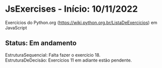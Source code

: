 # JsExercises - Início: 10/11/2022
Exercícios do  Python.org (https://wiki.python.org.br/ListaDeExercicios) em JavaScript
<br>

<h2>Status: Em andamento</h2>

EstruturaSequencial: Falta fazer o exercício 18.
<br>
EstruturaDeDecisão: Exercícios 11 em adiante estão pendente.
